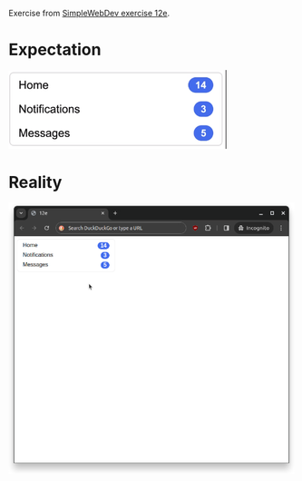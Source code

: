 Exercise from [SimpleWebDev exercise 12e](https://www.youtube.com/watch?v=G3e-cpL7ofc&list=PLEPye7A7EcQZrT3VSBb7jtxnxIfY3yyG6&index=3&t=15312s).

# Expectation
![expected result](expectation.png)

# Reality
![my result](result.png)
